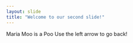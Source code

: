 ```yaml
---
layout: slide
title: "Welcome to our second slide!"
---
```

Maria Moo is a Poo
Use the left arrow to go back!
